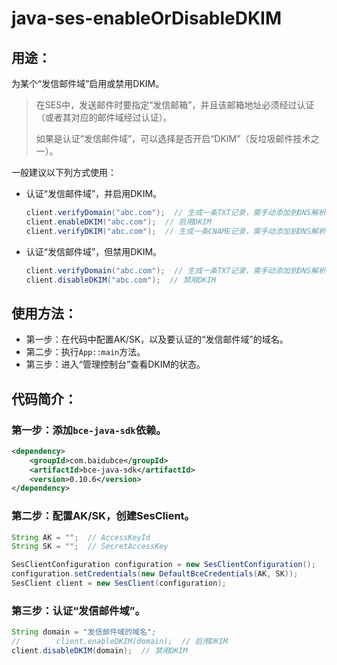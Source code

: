 # java-ses-enableOrDisableDKIM

## 用途：

为某个“发信邮件域”启用或禁用DKIM。

> 在SES中，发送邮件时要指定“发信邮箱”，并且该邮箱地址必须经过认证（或者其对应的邮件域经过认证）。
> 
> 如果是认证“发信邮件域”，可以选择是否开启“DKIM”（反垃圾邮件技术之一）。

一般建议以下列方式使用：

* 认证“发信邮件域”，并启用DKIM。

    ```java
    client.verifyDomain("abc.com");  // 生成一条TXT记录，需手动添加到DNS解析中
    client.enableDKIM("abc.com");  // 启用DKIM
    client.verifyDKIM("abc.com");  // 生成一条CNAME记录，需手动添加到DNS解析中
    ```
    
* 认证“发信邮件域”，但禁用DKIM。
    
    ```java
    client.verifyDomain("abc.com");  // 生成一条TXT记录，需手动添加到DNS解析中
    client.disableDKIM("abc.com");  // 禁用DKIM
    ```

## 使用方法：

* 第一步：在代码中配置AK/SK，以及要认证的“发信邮件域”的域名。
* 第二步：执行`App::main`方法。
* 第三步：进入“管理控制台”查看DKIM的状态。

## 代码简介：

### 第一步：添加`bce-java-sdk`依赖。

```xml
<dependency>
    <groupId>com.baidubce</groupId>
    <artifactId>bce-java-sdk</artifactId>
    <version>0.10.6</version>
</dependency>
```

### 第二步：配置AK/SK，创建SesClient。

```java
String AK = "";  // AccessKeyId
String SK = "";  // SecretAccessKey

SesClientConfiguration configuration = new SesClientConfiguration();
configuration.setCredentials(new DefaultBceCredentials(AK, SK));
SesClient client = new SesClient(configuration);
```

### 第三步：认证“发信邮件域”。

```java
String domain = "发信邮件域的域名";
//        client.enableDKIM(domain);  // 启用DKIM
client.disableDKIM(domain);  // 禁用DKIM
```